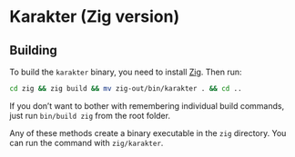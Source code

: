 # Karakter (Zig version)

## Building

To build the `karakter` binary, you need to install [Zig](https://ziglang.org/download/). Then run:

```bash
cd zig && zig build && mv zig-out/bin/karakter . && cd ..
```

If you don’t want to bother with remembering individual build commands, just run `bin/build zig` from the root folder.

Any of these methods create a binary executable in the `zig` directory. You can run the command with `zig/karakter`.
